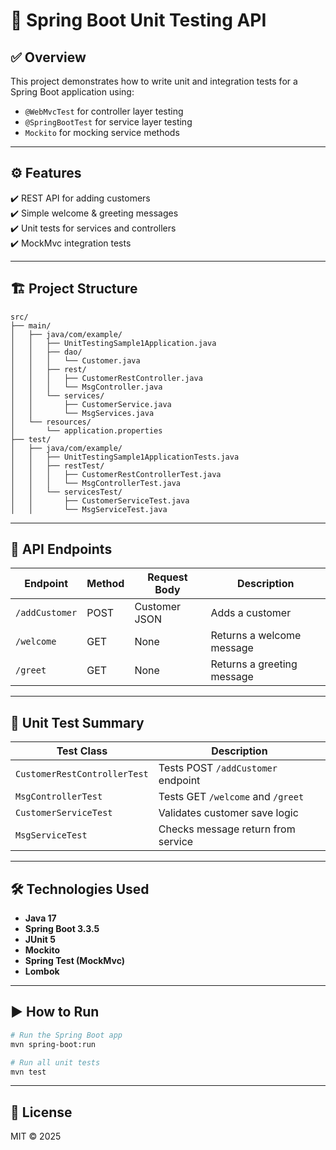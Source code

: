 # 🧪 Spring Boot Unit Testing API

## ✅ Overview
This project demonstrates how to write unit and integration tests for a Spring Boot application using:
- `@WebMvcTest` for controller layer testing  
- `@SpringBootTest` for service layer testing  
- `Mockito` for mocking service methods  

---

## ⚙️ Features
✔️ REST API for adding customers  
✔️ Simple welcome & greeting messages  
✔️ Unit tests for services and controllers  
✔️ MockMvc integration tests  

---

## 🏗️ Project Structure
```
src/
├── main/
│   ├── java/com/example/
│   │   ├── UnitTestingSample1Application.java
│   │   ├── dao/
│   │   │   └── Customer.java
│   │   ├── rest/
│   │   │   ├── CustomerRestController.java
│   │   │   └── MsgController.java
│   │   └── services/
│   │       ├── CustomerService.java
│   │       └── MsgServices.java
│   └── resources/
│       └── application.properties
├── test/
│   ├── java/com/example/
│   │   ├── UnitTestingSample1ApplicationTests.java
│   │   ├── restTest/
│   │   │   ├── CustomerRestControllerTest.java
│   │   │   └── MsgControllerTest.java
│   │   └── servicesTest/
│   │       ├── CustomerServiceTest.java
│   │       └── MsgServiceTest.java
```

---

## 🚀 API Endpoints
| Endpoint            | Method | Request Body        | Description                 |
|---------------------|--------|---------------------|-----------------------------|
| `/addCustomer`      | POST   | Customer JSON       | Adds a customer             |
| `/welcome`          | GET    | None                | Returns a welcome message   |
| `/greet`            | GET    | None                | Returns a greeting message  |

---

## 🧪 Unit Test Summary

| Test Class                        | Description                          |
|----------------------------------|--------------------------------------|
| `CustomerRestControllerTest`     | Tests POST `/addCustomer` endpoint   |
| `MsgControllerTest`              | Tests GET `/welcome` and `/greet`    |
| `CustomerServiceTest`            | Validates customer save logic        |
| `MsgServiceTest`                 | Checks message return from service   |

---

## 🛠️ Technologies Used
- **Java 17**  
- **Spring Boot 3.3.5**  
- **JUnit 5**  
- **Mockito**  
- **Spring Test (MockMvc)**  
- **Lombok**  

---

## ▶️ How to Run
```bash
# Run the Spring Boot app
mvn spring-boot:run

# Run all unit tests
mvn test
```

---

## 📄 License
MIT © 2025
